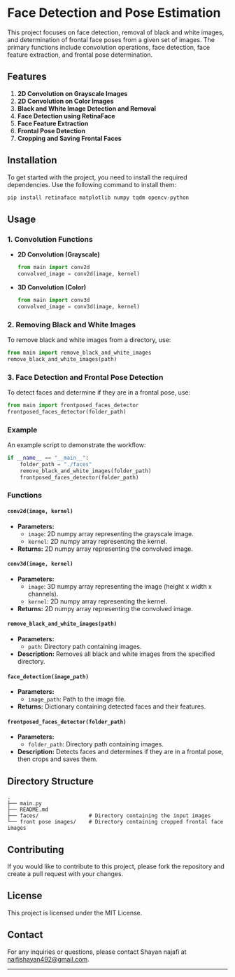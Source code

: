 # Face Detection and Pose Estimation

This project focuses on face detection, removal of black and white images, and determination of frontal face poses from a given set of images. The primary functions include convolution operations, face detection, face feature extraction, and frontal pose determination.

## Features

1. **2D Convolution on Grayscale Images**
2. **2D Convolution on Color Images**
3. **Black and White Image Detection and Removal**
4. **Face Detection using RetinaFace**
5. **Face Feature Extraction**
6. **Frontal Pose Detection**
7. **Cropping and Saving Frontal Faces**

## Installation

To get started with the project, you need to install the required dependencies. Use the following command to install them:

```bash
pip install retinaface matplotlib numpy tqdm opencv-python
```

## Usage

### 1. Convolution Functions

- **2D Convolution (Grayscale)**

  ```python
  from main import conv2d
  convolved_image = conv2d(image, kernel)
  ```

- **3D Convolution (Color)**

  ```python
  from main import conv3d
  convolved_image = conv3d(image, kernel)
  ```

### 2. Removing Black and White Images

To remove black and white images from a directory, use:

```python
from main import remove_black_and_white_images
remove_black_and_white_images(path)
```

### 3. Face Detection and Frontal Pose Detection

To detect faces and determine if they are in a frontal pose, use:

```python
from main import frontposed_faces_detector
frontposed_faces_detector(folder_path)
```

### Example

An example script to demonstrate the workflow:

```python
if __name__ == "__main__":
    folder_path = "./faces"
    remove_black_and_white_images(folder_path)
    frontposed_faces_detector(folder_path)
```

### Functions

#### `conv2d(image, kernel)`

- **Parameters:**
  - `image`: 2D numpy array representing the grayscale image.
  - `kernel`: 2D numpy array representing the kernel.
- **Returns:** 2D numpy array representing the convolved image.

#### `conv3d(image, kernel)`

- **Parameters:**
  - `image`: 3D numpy array representing the image (height x width x channels).
  - `kernel`: 2D numpy array representing the kernel.
- **Returns:** 2D numpy array representing the convolved image.

#### `remove_black_and_white_images(path)`

- **Parameters:**
  - `path`: Directory path containing images.
- **Description:** Removes all black and white images from the specified directory.

#### `face_detection(image_path)`

- **Parameters:**
  - `image_path`: Path to the image file.
- **Returns:** Dictionary containing detected faces and their features.

#### `frontposed_faces_detector(folder_path)`

- **Parameters:**
  - `folder_path`: Directory path containing images.
- **Description:** Detects faces and determines if they are in a frontal pose, then crops and saves them.

## Directory Structure

```
.
├── main.py
├── README.md
├── faces/                # Directory containing the input images
└── front pose images/    # Directory containing cropped frontal face images
```

## Contributing

If you would like to contribute to this project, please fork the repository and create a pull request with your changes.

## License

This project is licensed under the MIT License.

## Contact

For any inquiries or questions, please contact Shayan najafi at  najfishayan492@gmail.com.

---
